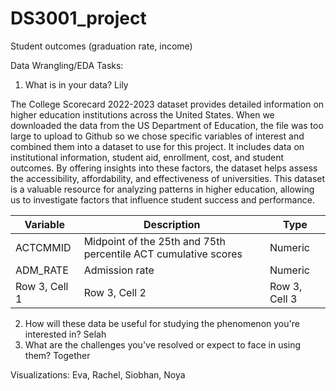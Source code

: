 # DS3001_project

Student outcomes (graduation rate, income)


Data Wrangling/EDA Tasks: 

1. What is in your data? Lily

The College Scorecard 2022-2023 dataset provides detailed information on higher education institutions across the United States. When we downloaded the data from the US Department of Education, the file was too large to upload to Github so we chose specific variables of interest and combined them into a dataset to use for this project. It includes data on institutional information, student aid, enrollment, cost, and student outcomes. By offering insights into these factors, the dataset helps assess the accessibility, affordability, and effectiveness of universities. This dataset is a valuable resource for analyzing patterns in higher education, allowing us to investigate factors that influence student success and performance.


| Variable | Description | Type |
|-----------------|-----------------|-----------------|
| ACTCMMID   | Midpoint of the 25th and 75th percentile ACT cumulative scores   | Numeric   |
| ADM_RATE   | Admission rate   | Numeric   |
| Row 3, Cell 1   | Row 3, Cell 2   | Row 3, Cell 3   |



2. How will these data be useful for studying the phenomenon you're interested in? Selah
3. What are the challenges you've resolved or expect to face in using them? Together
   
Visualizations: Eva, Rachel, Siobhan, Noya
